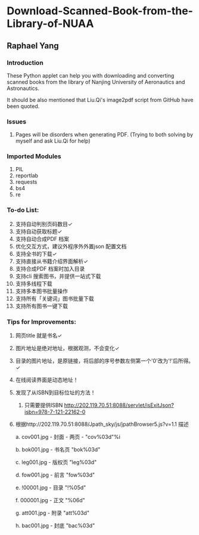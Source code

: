 # Download-Scanned-Book-from-the-Library-of-NUAA
## Raphael Yang

### Introduction
These Python applet can help you with downloading and converting scanned books from the library of Nanjing University of Aeronautics and Astronautics.

It should be also mentioned that Liu.Qi's image2pdf script from GitHub have been quoted.

### Issues
1. Pages will be disorders when generating PDF. (Trying to both solving by myself and ask Liu.Qi for help)

### Imported Modules
1. PIL
2. reportlab
3. requests
4. bs4
5. re

### To-do List:
2. 支持自动判别页码数目✓
3. 支持自动获取标题✓
4. 支持自动合成PDF 档案
5. 优化交互方式，建议外程序外外置json 配置文档
1. 支持全书的下载✓
5. 支持直接从书籍介绍界面解析✓
6. 支持合成PDF 档案时加入目录
7. 支持cli 搜索图书，并提供一站式下载
8. 支持多线程下载
10. 支持多本图书批量操作
11. 支持所有「关键词」图书批量下载
12. 支持所有图书一键下载



### Tips for Improvements:
1. 网页title 就是书名✓
2. 图片地址是绝对地址，根据观测，不会变化✓
3. 目录的图片地址，是原链接，将后部的序号参数左侧第一个'0'改为'!'后所得。✓
4. 在线阅读界面是动态地址！
5. 发现了从ISBN到目标位址的方法！
	1. 只需要提供ISBN http://202.119.70.51:8088/servlet/isExitJson?isbn=978-7-121-22162-0

6. 根据http://202.119.70.51:8088/Jpath\_sky/js/jpathBrowser5.js?v=1.1 描述
	
	a. cov001.jpg - 封面 - 两页 -  "cov%03d"%i
	
	b. bok001.jpg - 书名页 "bok%03d"
	
	c. leg001.jpg - 版权页 "leg%03d"
	
	d. fow001.jpg - 前言 "fow%03d"
	
	e. !00001.jpg - 目录 "!%05d"
	
	f. 000001.jpg - 正文 "%06d"
	
	g. att001.jpg - 附录 "att%03d"
	
	h. bac001.jpg - 封底 "bac%03d"
